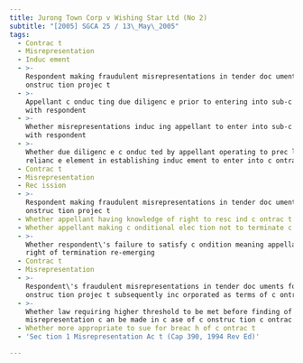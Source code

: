 ```yaml
---
title: Jurong Town Corp v Wishing Star Ltd (No 2)
subtitle: "[2005] SGCA 25 / 13\_May\_2005"
tags:
  - Contrac t
  - Misrepresentation
  - Induc ement
  - >-
    Respondent making fraudulent misrepresentations in tender doc uments for c
    onstruc tion projec t
  - >-
    Appellant c onduc ting due diligenc e prior to entering into sub-c ontrac t
    with respondent
  - >-
    Whether misrepresentations induc ing appellant to enter into sub-c ontrac t
    with respondent
  - >-
    Whether due diligenc e c onduc ted by appellant operating to prec lude
    relianc e element in establishing induc ement to enter into c ontrac t
  - Contrac t
  - Misrepresentation
  - Rec ission
  - >-
    Respondent making fraudulent misrepresentations in tender doc uments for c
    onstruc tion projec t
  - Whether appellant having knowledge of right to resc ind c ontrac t
  - Whether appellant making c onditional elec tion not to terminate c ontrac t
  - >-
    Whether respondent\'s failure to satisfy c ondition meaning appellant\'s
    right of termination re-emerging
  - Contrac t
  - Misrepresentation
  - >-
    Respondent\'s fraudulent misrepresentations in tender doc uments for c
    onstruc tion projec t subsequently inc orporated as terms of c ontrac t
  - >-
    Whether law requiring higher threshold to be met before finding of
    misrepresentation c an be made in c ase of c onstruc tion c ontrac t
  - Whether more appropriate to sue for breac h of c ontrac t
  - 'Sec tion 1 Misrepresentation Ac t (Cap 390, 1994 Rev Ed)'

---
```


